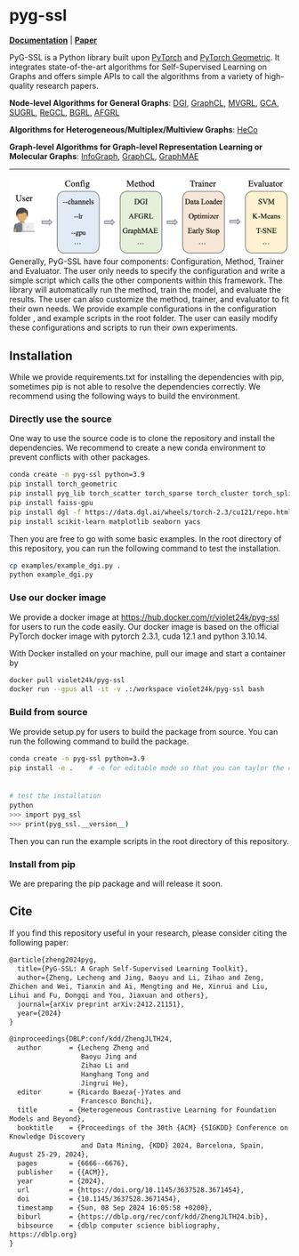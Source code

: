 # pyg-ssl

**[Documentation](https://pygssl-tutorial.readthedocs.io/en/latest/index.html)** | **[Paper](https://arxiv.org/abs/2412.21151)**

PyG-SSL is a Python library built upon [PyTorch](https://pytorch.org) and [PyTorch Geometric](https://pytorch-geometric.readthedocs.io/en/latest/). It integrates state-of-the-art algorithms for Self-Supervised Learning on Graphs and offers simple APIs to call the algorithms from a variety of high-quality research papers.

**Node-level Algorithms for General Graphs**: [DGI](https://arxiv.org/pdf/1809.10341.pdf), [GraphCL](https://proceedings.nips.cc/paper/2020/file/3fe230348e9a12c13120749e3f9fa4cd-Paper.pdf), 
[MVGRL](https://proceedings.mlr.press/v119/hassani20a/hassani20a.pdf), [GCA](https://arxiv.org/abs/2010.14945), 
[SUGRL](https://ojs.aaai.org/index.php/AAAI/article/view/20748), [ReGCL](https://ojs.aaai.org/index.php/AAAI/article/view/28698), 
[BGRL](https://arxiv.org/abs/2102.06514), [AFGRL](https://arxiv.org/abs/2112.02472)

**Algorithms for Heterogeneous/Multiplex/Multiview Graphs**: [HeCo](https://arxiv.org/pdf/2105.09111.pdf)

**Graph-level Algorithms for Graph-level Representation Learning or Molecular Graphs**: [InfoGraph](https://openreview.net/pdf?id=r1lfF2NYvH), [GraphCL](https://proceedings.nips.cc/paper/2020/file/3fe230348e9a12c13120749e3f9fa4cd-Paper.pdf), [GraphMAE](https://arxiv.org/pdf/2205.10803.pdf)


----------------------------------------------------------
![Overview](figures/overview.png)
Generally, PyG-SSL have four components: Configuration, Method, Trainer and Evaluator. The user only needs to specify the configuration and write a simple script which calls the other components within this framework. The library will automatically run the method, train the model, and evaluate the results. The user can also customize the method, trainer, and evaluator to fit their own needs. We provide example configurations in the configuration folder , and example scripts in the root folder. The user can easily modify these configurations and scripts to run their own experiments.

## Installation
While we provide requirements.txt for installing the dependencies with pip, sometimes pip is not able to resolve the dependencies correctly. We recommend using the following ways to build the environment.
### Directly use the source
One way to use the source code is to clone the repository and install the dependencies. We recommend to create a new conda environment to prevent conflicts with other packages. 
```bash
conda create -n pyg-ssl python=3.9
pip install torch_geometric
pip install pyg_lib torch_scatter torch_sparse torch_cluster torch_spline_conv -f https://data.pyg.org/whl/torch-2.3.0+cu121.html
pip install faiss-gpu
pip install dgl -f https://data.dgl.ai/wheels/torch-2.3/cu121/repo.html
pip install scikit-learn matplotlib seaborn yacs
```
Then you are free to go with some basic examples. In the root directory of this repository, you can run the following command to test the installation.
```bash
cp examples/example_dgi.py .
python example_dgi.py
```

### Use our docker image
We provide a docker image at https://hub.docker.com/r/violet24k/pyg-ssl for users to run the code easily. Our docker image is based on the official PyTorch docker image with pytorch 2.3.1, cuda 12.1 and python 3.10.14.

With Docker installed on your machine, pull our image and start a container by
```bash
docker pull violet24k/pyg-ssl
docker run --gpus all -it -v .:/workspace violet24k/pyg-ssl bash
```

### Build from source
We provide setup.py for users to build the package from source. You can run the following command to build the package.
```bash
conda create -n pyg-ssl python=3.9
pip install -e .    # -e for editable mode so that you can taylor the code to your needs
 

# test the installation
python
>>> import pyg_ssl
>>> print(pyg_ssl.__version__)
```
Then you can run the example scripts in the root directory of this repository.

### Install from pip
We are preparing the pip package and will release it soon.


## Cite
If you find this repository useful in your research, please consider citing the following paper:

```
@article{zheng2024pyg,
  title={PyG-SSL: A Graph Self-Supervised Learning Toolkit},
  author={Zheng, Lecheng and Jing, Baoyu and Li, Zihao and Zeng, Zhichen and Wei, Tianxin and Ai, Mengting and He, Xinrui and Liu, Lihui and Fu, Dongqi and You, Jiaxuan and others},
  journal={arXiv preprint arXiv:2412.21151},
  year={2024}
}
```

```
@inproceedings{DBLP:conf/kdd/ZhengJLTH24,
  author       = {Lecheng Zheng and
                  Baoyu Jing and
                  Zihao Li and
                  Hanghang Tong and
                  Jingrui He},
  editor       = {Ricardo Baeza{-}Yates and
                  Francesco Bonchi},
  title        = {Heterogeneous Contrastive Learning for Foundation Models and Beyond},
  booktitle    = {Proceedings of the 30th {ACM} {SIGKDD} Conference on Knowledge Discovery
                  and Data Mining, {KDD} 2024, Barcelona, Spain, August 25-29, 2024},
  pages        = {6666--6676},
  publisher    = {{ACM}},
  year         = {2024},
  url          = {https://doi.org/10.1145/3637528.3671454},
  doi          = {10.1145/3637528.3671454},
  timestamp    = {Sun, 08 Sep 2024 16:05:58 +0200},
  biburl       = {https://dblp.org/rec/conf/kdd/ZhengJLTH24.bib},
  bibsource    = {dblp computer science bibliography, https://dblp.org}
}
```